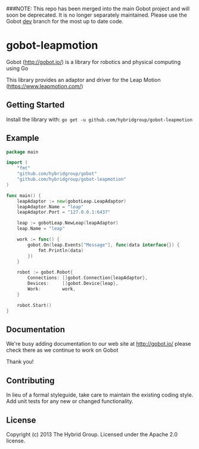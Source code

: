 ###NOTE: This repo has been merged into the main Gobot project and will soon be deprecated. It is no longer separately maintained. Please use the Gobot [dev](https://github.com/hybridgroup/gobot/tree/dev) branch for the most up to date code.

# gobot-leapmotion

Gobot (http://gobot.io/) is a library for robotics and physical computing using Go

This library provides an adaptor and driver for the Leap Motion (https://www.leapmotion.com/)

## Getting Started

Install the library with: `go get -u github.com/hybridgroup/gobot-leapmotion`

## Example

```go
package main

import (
	"fmt"
	"github.com/hybridgroup/gobot"
	"github.com/hybridgroup/gobot-leapmotion"
)

func main() {
	leapAdaptor := new(gobotLeap.LeapAdaptor)
	leapAdaptor.Name = "leap"
	leapAdaptor.Port = "127.0.0.1:6437"

	leap := gobotLeap.NewLeap(leapAdaptor)
	leap.Name = "leap"

	work := func() {
		gobot.On(leap.Events["Message"], func(data interface{}) {
			fmt.Println(data)
		})
	}

	robot := gobot.Robot{
		Connections: []gobot.Connection{leapAdaptor},
		Devices:     []gobot.Device{leap},
		Work:        work,
	}

	robot.Start()
}
```

## Documentation
We're busy adding documentation to our web site at http://gobot.io/ please check there as we continue to work on Gobot

Thank you!

## Contributing
In lieu of a formal styleguide, take care to maintain the existing coding style. Add unit tests for any new or changed functionality.

## License
Copyright (c) 2013 The Hybrid Group. Licensed under the Apache 2.0 license.

